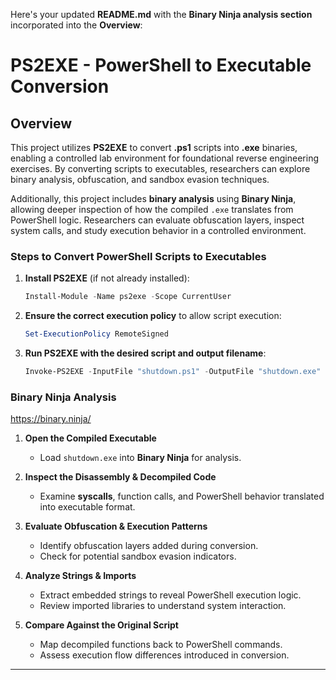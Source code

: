 Here's your updated **README.md** with the **Binary Ninja analysis section** incorporated into the **Overview**:


# PS2EXE - PowerShell to Executable Conversion

## Overview
This project utilizes **PS2EXE** to convert **.ps1** scripts into **.exe** binaries, enabling a controlled lab environment for foundational reverse engineering exercises. By converting scripts to executables, researchers can explore binary analysis, obfuscation, and sandbox evasion techniques.

Additionally, this project includes **binary analysis** using **Binary Ninja**, allowing deeper inspection of how the compiled `.exe` translates from PowerShell logic. Researchers can evaluate obfuscation layers, inspect system calls, and study execution behavior in a controlled environment.

### Steps to Convert PowerShell Scripts to Executables
1. **Install PS2EXE** (if not already installed):  
   ```powershell
   Install-Module -Name ps2exe -Scope CurrentUser
   ```
2. **Ensure the correct execution policy** to allow script execution:  
   ```powershell
   Set-ExecutionPolicy RemoteSigned
   ```
3. **Run PS2EXE with the desired script and output filename**:  
   ```powershell
   Invoke-PS2EXE -InputFile "shutdown.ps1" -OutputFile "shutdown.exe"
   ```

### Binary Ninja Analysis
https://binary.ninja/

1. **Open the Compiled Executable**  
   - Load `shutdown.exe` into **Binary Ninja** for analysis.

2. **Inspect the Disassembly & Decompiled Code**  
   - Examine **syscalls**, function calls, and PowerShell behavior translated into executable format.

3. **Evaluate Obfuscation & Execution Patterns**  
   - Identify obfuscation layers added during conversion.
   - Check for potential sandbox evasion indicators.

4. **Analyze Strings & Imports**  
   - Extract embedded strings to reveal PowerShell execution logic.
   - Review imported libraries to understand system interaction.

5. **Compare Against the Original Script**  
   - Map decompiled functions back to PowerShell commands.
   - Assess execution flow differences introduced in conversion.

---

